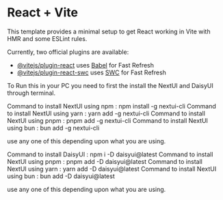 # React + Vite

This template provides a minimal setup to get React working in Vite with HMR and some ESLint rules.

Currently, two official plugins are available:

- [@vitejs/plugin-react](https://github.com/vitejs/vite-plugin-react/blob/main/packages/plugin-react/README.md) uses [Babel](https://babeljs.io/) for Fast Refresh
- [@vitejs/plugin-react-swc](https://github.com/vitejs/vite-plugin-react-swc) uses [SWC](https://swc.rs/) for Fast Refresh

To Run this in your PC you need to first the install the NextUI and DaisyUI through terminal.

Command to install NextUI using npm : npm install -g nextui-cli
Command to install NextUI using yarn : yarn add -g nextui-cli
Command to install NextUI using pnpm : pnpm add -g nextui-cli
Command to install NextUI using bun : bun add -g nextui-cli

use any one of this depending upon what you are using.

Command to install DaisyUI : npm i -D daisyui@latest
Command to install NextUI using pnpm : pnpm add -D daisyui@latest
Command to install NextUI using yarn : yarn add -D daisyui@latest
Command to install NextUI using bun : bun add -D daisyui@latest

use any one of this depending upon what you are using.

